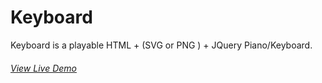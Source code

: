 # Keyboard

Keyboard is a playable HTML + (SVG or PNG ) + JQuery Piano/Keyboard.

###### [View Live Demo](https://geekgirljoy.000webhostapp.com/keyboard/index.php)
